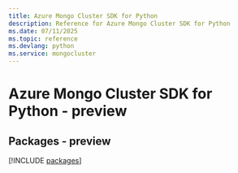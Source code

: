 ```yaml
---
title: Azure Mongo Cluster SDK for Python
description: Reference for Azure Mongo Cluster SDK for Python
ms.date: 07/11/2025
ms.topic: reference
ms.devlang: python
ms.service: mongocluster
---
```

# Azure Mongo Cluster SDK for Python - preview
## Packages - preview
[!INCLUDE [packages](mongo-cluster-index.md)]